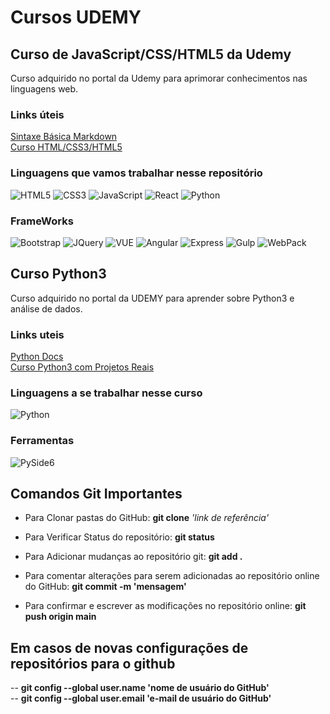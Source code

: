 # Cursos UDEMY

## Curso de JavaScript/CSS/HTML5 da Udemy

Curso adquirido no portal da Udemy para aprimorar conhecimentos nas linguagens web.

### Links úteis

[Sintaxe Básica Markdown](https://www.markdownguide.org/basic-syntax/)</br>
[Curso HTML/CSS3/HTML5](https://www.udemy.com/course/curso-web/)

### Linguagens que vamos trabalhar nesse repositório

![HTML5](https://img.shields.io/badge/HTML5-black?style=for-the-badge&logo=html5)
![CSS3](https://img.shields.io/badge/CSS3-black?style=for-the-badge&logo=css3)
![JavaScript](https://img.shields.io/badge/JavaScript-black?style=for-the-badge&logo=javascript)
![React](https://img.shields.io/badge/React-black?style=for-the-badge&logo=react)
![Python](https://img.shields.io/badge/Python-3.10-blue?style=for-the-badge&logo=python&logoColor=yellow)

### FrameWorks

![Bootstrap](https://img.shields.io/badge/Bootstrap-black?style=for-the-badge&logo=bootstrap)
![JQuery](https://img.shields.io/badge/JQuery-black?style=for-the-badge&logo=jquery)
![VUE](https://img.shields.io/badge/VUE-black?style=for-the-badge&logo=vuedotjs)
![Angular](https://img.shields.io/badge/Angular-black?style=for-the-badge&logo=angular)
![Express](https://img.shields.io/badge/Express-black?style=for-the-badge&logo=express)
![Gulp](https://img.shields.io/badge/Gulp-black?style=for-the-badge&logo=gulp)
![WebPack](https://img.shields.io/badge/WebPack-black?style=for-the-badge&logo=webpack)

## Curso Python3

Curso adquirido no portal da UDEMY para aprender sobre Python3 e análise de dados.

### Links uteis

[Python Docs](https://docs.python.org/pt-br/3/)</br>
[Curso Python3 com Projetos Reais](https://www.udemy.com/course/python-3-do-zero-ao-avancado)

### Linguagens a se trabalhar nesse curso

![Python](https://img.shields.io/badge/Python-3776AB.svg?style=for-the-badge&logo=Python&logoColor=white)

### Ferramentas
![PySide6]()

## Comandos Git Importantes

* Para Clonar pastas do GitHub:
 **git clone** *'link de referência'*

* Para Verificar Status do repositório:
 **git status**

* Para Adicionar mudanças ao repositório git:
 **git add .**

* Para comentar alterações para serem adicionadas ao repositório online do GitHub:
 **git commit -m 'mensagem'**

* Para confirmar e escrever as modificações no repositório online:
 **git push origin main**

## Em casos de novas configurações de repositórios para o github

-- **git config --global user.name 'nome de usuário do GitHub'** </br>
-- **git config --global user.email 'e-mail de usuário do GitHub'**

